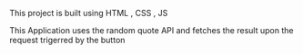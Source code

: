  
This project is built using HTML , CSS , JS

This Application uses the random quote API and fetches the result upon the request trigerred by the button 

